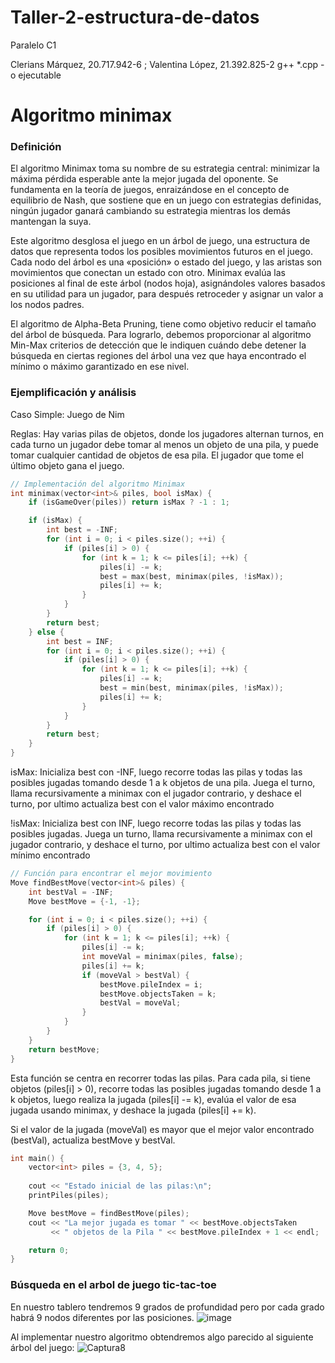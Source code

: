 # Taller-2-estructura-de-datos

Paralelo C1

Clerians Márquez, 20.717.942-6 ; Valentina López, 21.392.825-2
g++ *.cpp -o ejecutable

Algoritmo minimax
====

### Definición

El algoritmo Minimax toma su nombre de su estrategia central: minimizar la máxima pérdida esperable ante la mejor jugada del oponente. Se fundamenta en la teoría de juegos, enraizándose en el concepto de equilibrio de Nash, que sostiene que en un juego con estrategias definidas, ningún jugador ganará cambiando su estrategia mientras los demás mantengan la suya.

Este algoritmo desglosa el juego en un árbol de juego, una estructura de datos que representa todos los posibles movimientos futuros en el juego. Cada nodo del árbol es una «posición» o estado del juego, y las aristas son movimientos que conectan un estado con otro. Minimax evalúa las posiciones al final de este árbol (nodos hoja), asignándoles valores basados en su utilidad para un jugador, para después retroceder y asignar un valor a los nodos padres.

El algoritmo de Alpha-Beta Pruning, tiene como objetivo reducir el tamaño del árbol de búsqueda. Para lograrlo, debemos proporcionar al algoritmo Min-Max criterios de detección que le indiquen cuándo debe detener la búsqueda en ciertas regiones del árbol una vez que haya encontrado el mínimo o máximo garantizado en ese nivel.


### Ejemplificación y análisis

Caso Simple: Juego de Nim


Reglas: Hay varias pilas de objetos, donde los jugadores alternan turnos, en cada turno un jugador debe tomar al menos un objeto de una pila, y puede tomar cualquier cantidad de objetos de esa pila. El jugador que tome el último objeto gana el juego.



```c++
// Implementación del algoritmo Minimax
int minimax(vector<int>& piles, bool isMax) {
    if (isGameOver(piles)) return isMax ? -1 : 1;

    if (isMax) {
        int best = -INF;
        for (int i = 0; i < piles.size(); ++i) {
            if (piles[i] > 0) {
                for (int k = 1; k <= piles[i]; ++k) {
                    piles[i] -= k;
                    best = max(best, minimax(piles, !isMax));
                    piles[i] += k;
                }
            }
        }
        return best;
    } else {
        int best = INF;
        for (int i = 0; i < piles.size(); ++i) {
            if (piles[i] > 0) {
                for (int k = 1; k <= piles[i]; ++k) {
                    piles[i] -= k;
                    best = min(best, minimax(piles, !isMax));
                    piles[i] += k;
                }
            }
        }
        return best;
    }
}
```

isMax: Inicializa best con -INF, luego recorre todas las pilas y todas las posibles jugadas tomando desde 1 a k objetos de una pila. Juega el turno, llama recursivamente a minimax con el jugador contrario, y deshace el turno, por ultimo actualiza best con el valor máximo encontrado

!isMax: Inicializa best con INF, luego recorre todas las pilas y todas las posibles jugadas. Juega un turno, llama recursivamente a minimax con el jugador contrario, y deshace el turno, por ultimo actualiza best con el valor mínimo encontrado
```c++
// Función para encontrar el mejor movimiento
Move findBestMove(vector<int>& piles) {
    int bestVal = -INF;
    Move bestMove = {-1, -1};

    for (int i = 0; i < piles.size(); ++i) {
        if (piles[i] > 0) {
            for (int k = 1; k <= piles[i]; ++k) {
                piles[i] -= k;
                int moveVal = minimax(piles, false);
                piles[i] += k;
                if (moveVal > bestVal) {
                    bestMove.pileIndex = i;
                    bestMove.objectsTaken = k;
                    bestVal = moveVal;
                }
            }
        }
    }
    return bestMove;
}
```
Esta función se centra en recorrer todas las pilas. Para cada pila, si tiene objetos (piles[i] > 0), recorre todas las posibles jugadas tomando desde 1 a k objetos, luego realiza la jugada (piles[i] -= k), evalúa el valor de esa jugada usando minimax, y deshace la jugada (piles[i] += k).


Si el valor de la jugada (moveVal) es mayor que el mejor valor encontrado (bestVal), actualiza bestMove y bestVal.
```c++
int main() {
    vector<int> piles = {3, 4, 5};
    
    cout << "Estado inicial de las pilas:\n";
    printPiles(piles);

    Move bestMove = findBestMove(piles);
    cout << "La mejor jugada es tomar " << bestMove.objectsTaken 
         << " objetos de la Pila " << bestMove.pileIndex + 1 << endl;

    return 0;
}

```

### Búsqueda en el arbol de juego tic-tac-toe

En nuestro tablero tendremos 9 grados de profundidad pero por cada grado habrá 9 nodos diferentes por las posiciones.
![image](https://github.com/user-attachments/assets/8a521007-8ad2-435e-81c2-1ebaab419d80)

Al implementar nuestro algoritmo obtendremos algo parecido al siguiente árbol del juego:
![Captura8](https://github.com/user-attachments/assets/a60ebfb8-e84f-475c-9355-51ce9e2e6fd4)


